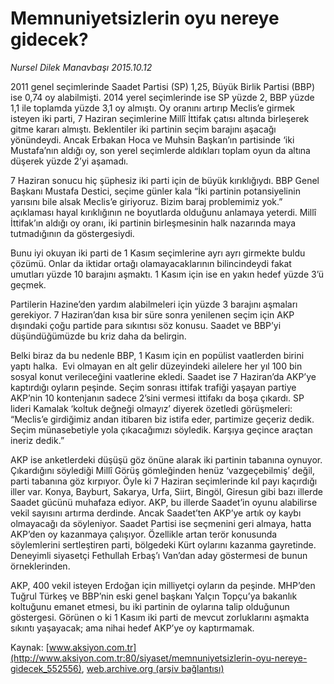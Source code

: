 # Memnuniyetsizlerin oyu nereye gidecek?

*Nursel Dilek Manavbaşı 2015.10.12*

<div class="pNewsDetailMainContent ctx_content" itemprop="articleBody">
 <p>
  2011 genel seçimlerinde Saadet Partisi (SP) 1,25, Büyük Birlik Partisi (BBP) ise 0,74 oy alabilmişti. 2014 yerel seçimlerinde ise SP yüzde 2, BBP yüzde 1,1 ile toplamda yüzde 3,1 oy almıştı. Oy oranını artırıp Meclis’e girmek isteyen iki parti, 7 Haziran seçimlerine Millî İttifak çatısı altında birleşerek gitme kararı almıştı. Beklentiler iki partinin seçim barajını aşacağı yönündeydi. Ancak Erbakan Hoca ve Muhsin Başkan’ın partisinde ‘iki Mustafa’nın aldığı oy, son yerel seçimlerde aldıkları toplam oyun da altına düşerek yüzde 2’yi aşamadı.
 </p>
 <p>
  7 Haziran sonucu hiç şüphesiz iki parti için de büyük kırıklığıydı. BBP Genel Başkanı Mustafa Destici, seçime günler kala “İki partinin potansiyelinin yarısını bile alsak Meclis’e giriyoruz. Bizim baraj problemimiz yok.” açıklaması hayal kırıklığının ne boyutlarda olduğunu anlamaya yeterdi. Millî İttifak’ın aldığı oy oranı, iki partinin birleşmesinin halk nazarında maya tutmadığının da göstergesiydi.
 </p>
 <p>
  Bunu iyi okuyan iki parti de 1 Kasım seçimlerine ayrı ayrı girmekte buldu çözümü. Onlar da iktidar ortağı olamayacaklarının bilincindeydi fakat umutları yüzde 10 barajını aşmaktı. 1 Kasım için ise en yakın hedef yüzde 3’ü geçmek.
 </p>
 <p>
  Partilerin Hazine’den yardım alabilmeleri için yüzde 3 barajını aşmaları gerekiyor. 7 Haziran’dan kısa bir süre sonra yenilenen seçim için AKP dışındaki çoğu partide para sıkıntısı söz konusu. Saadet ve BBP’yi düşündüğümüzde bu kriz daha da belirgin.
 </p>
 <p>
  Belki biraz da bu nedenle BBP, 1 Kasım için en popülist vaatlerden birini yaptı halka.  Evi olmayan en alt gelir düzeyindeki ailelere her yıl 100 bin sosyal konut verileceğini vaatlerine ekledi. Saadet ise 7 Haziran’da AKP’ye kaptırdığı oyların peşinde. Seçim sonrası ittifak trafiği yaşayan partiye AKP’nin 10 kontenjanın sadece 2’sini vermesi ittifakı da boşa çıkardı. SP lideri Kamalak ‘koltuk değneği olmayız’ diyerek özetledi görüşmeleri: “Meclis’e girdiğimiz andan itibaren biz istifa eder, partimize geçeriz dedik. Seçim münasebetiyle yola çıkacağımızı söyledik. Karşıya geçince araçtan ineriz dedik.”
 </p>
 <p>
  AKP ise anketlerdeki düşüşü göz önüne alarak iki partinin tabanına oynuyor. Çıkardığını söylediği Millî Görüş gömleğinden henüz ‘vazgeçebilmiş’ değil, parti tabanına göz kırpıyor. Öyle ki 7 Haziran seçimlerinde kıl payı kaçırdığı iller var. Konya, Bayburt, Sakarya, Urfa, Siirt, Bingöl, Giresun gibi bazı illerde Saadet gücünü muhafaza ediyor. AKP, bu illerde Saadet’in oyunu alabilirse vekil sayısını artırma derdinde. Ancak Saadet’ten AKP’ye artık oy kaybı olmayacağı da söyleniyor. Saadet Partisi ise seçmenini geri almaya, hatta AKP’den oy kazanmaya çalışıyor. Özellikle artan terör konusunda söylemlerini sertleştiren parti, bölgedeki Kürt oylarını kazanma gayretinde. Deneyimli siyasetçi Fethullah Erbaş’ı Van’dan aday göstermesi de bunun örneklerinden.
 </p>
 <p>
  AKP, 400 vekil isteyen Erdoğan için milliyetçi oyların da peşinde. MHP’den Tuğrul Türkeş ve BBP’nin eski genel başkanı Yalçın Topçu’ya bakanlık koltuğunu emanet etmesi, bu iki partinin de oylarına talip olduğunun göstergesi. Görünen o ki 1 Kasım iki parti de mevcut zorluklarını aşmakta sıkıntı yaşayacak; ama nihai hedef AKP’ye oy kaptırmamak.
 </p>
</div>


Kaynak: [www.aksiyon.com.tr](http://www.aksiyon.com.tr:80/siyaset/memnuniyetsizlerin-oyu-nereye-gidecek_552556), [web.archive.org (arşiv bağlantısı)](http://web.archive.org/web/20151219161319/http://www.aksiyon.com.tr:80/siyaset/memnuniyetsizlerin-oyu-nereye-gidecek_552556)
